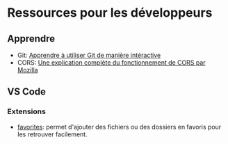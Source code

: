 # Ressources pour les développeurs

## Apprendre

- Git: [Apprendre à utiliser Git de manière intéractive](https://learngitbranching.js.org/)
- CORS: [Une explication complète du fonctionnement de CORS par Mozilla](https://developer.mozilla.org/fr/docs/Web/HTTP/CORS)

## VS Code

### Extensions

- [favorites](https://marketplace.visualstudio.com/items?itemName=howardzuo.vscode-favorites): permet d'ajouter des fichiers ou des dossiers en favoris pour les retrouver facilement.
